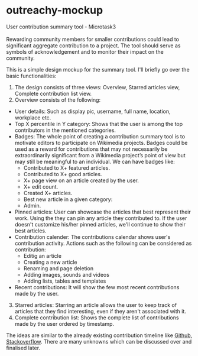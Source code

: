 # outreachy-mockup

User contribution summary tool - Microtask3 <br><br>
Rewarding community members for smaller contributions could lead to significant aggregate contribution to a project. The tool should 
serve as symbols of acknowledgement and to monitor their impact on the community. 

This is a simple design mockup for the summary tool. I'll briefly go over the basic functionalities:

1. The design consists of three views: Overview, Starred articles view, Complete contribution list view.
2. Overview consists of the following:
  - User details: Such as display pic, username, full name, location, workplace etc.
  - Top X percentile in Y category: Shows that the user is among the top contributors in the mentioned categories.
  - Badges: The whole point of creating a contribution summary tool is to motivate editors to participate on 
  Wikimedia projects. Badges could be used as a reward for contributions that may not necessarily be extraordinarily 
  significant from a Wikimedia project’s point of view but may still be meaningful to an individual. We can have badges like:
    - Contributed to X+ featured articles.
    - Contributed to X+ good articles.
    - X+ page view on an article created by the user.
    - X+ edit count.
    - Created X+ articles.
    - Best new article in a given category:
    - Admin.    
  - Pinned articles: User can showcase the articles that best represent their work. Using the they can pin any article they 
  contributed to. If the user doesn't customize his/her pinned articles, we'll continue to show their best articles. 
  - Contribution calender: The contributions calendar shows user's contribution activity. Actions such as the following 
  can be considered as contribution:
    - Editig an article
    - Creating a new article
    - Renaming and page deletion
    - Adding images, sounds and videos
    - Adding lists, tables and templates
  - Recent contributions: It will show the few most recent contributions made by the user.
3. Starred articles: Starring an article allows the user to keep track of articles that they find interesting, even if they 
aren't associated with it. 
4. Complete contribution list: Shows the complete list of contributions made by the user ordered by timestamp.

The ideas are similar to the already existing contribution timeline like [Github](https://github.com/), [Stackoverflow](https://stackoverflow.com/). 
There are many unknowns which can be discussed over and finalised later.
